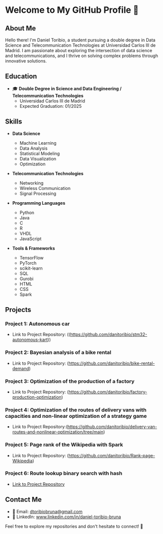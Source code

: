 # Welcome to My GitHub Profile 👋

## About Me

Hello there! I'm Daniel Toribio, a student pursuing a double degree in Data Science and Telecommunication Technologies at Universidad Carlos III de Madrid. I am passionate about exploring the intersection of data science and telecommunications, and I thrive on solving complex problems through innovative solutions.

## Education

- 🎓 **Double Degree in Science and Data Engineering / Telecommunication Technologies**
  - Universidad Carlos III de Madrid
  - Expected Graduation: 01/2025

## Skills

- **Data Science**
  - Machine Learning
  - Data Analysis
  - Statistical Modeling
  - Data Visualization
  - Optimization

- **Telecommunication Technologies**
  - Networking
  - Wireless Communication
  - Signal Processing

- **Programming Languages**
  - Python
  - Java
  - C
  - R
  - VHDL
  - JavaScript

- **Tools & Frameworks**
  - TensorFlow
  - PyTorch
  - scikit-learn
  - SQL
  - Gurobi
  - HTML
  - CSS
  - Spark

## Projects

### Project 1: Autonomous car
- Link to Project Repository: ((https://github.com/danitoribio/stm32-autonomous-kart))

### Project 2: Bayesian analysis of a bike rental
- Link to Project Repository: (https://github.com/danitoribio/bike-rental-demand)

### Project 3: Optimization of the production of a factory
- Link to Project Repository: (https://github.com/danitoribio/factory-production-optimization)

### Project 4: Optimization of the routes of delivery vans with capacities and non-linear optimization of a strategy game
- Link to Project Repository:(https://github.com/danitoribio/delivery-van-routes-and-nonlinear-optimization/tree/main)

### Project 5: Page rank of the Wikipedia with Spark
- Link to Project Repository: (https://github.com/danitoribio/Rank-page-Wikipedia)

### Project 6: Route lookup binary search with hash
- [Link to Project Repository](#)

## Contact Me

- 📧 Email: dtoribiobruna@gmail.com
- 💼 LinkedIn: www.linkedin.com/in/daniel-toribio-bruna

Feel free to explore my repositories and don't hesitate to connect! 🚀
